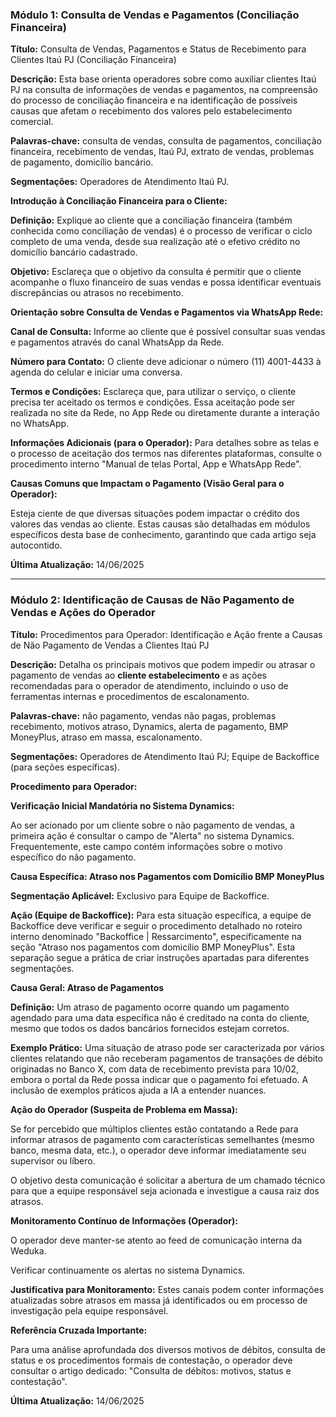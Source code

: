 ### **Módulo 1: Consulta de Vendas e Pagamentos (Conciliação Financeira)**

**Título:** Consulta de Vendas, Pagamentos e Status de Recebimento para Clientes Itaú PJ (Conciliação Financeira)

**Descrição:** Esta base orienta operadores sobre como auxiliar clientes Itaú PJ na consulta de informações de vendas e pagamentos, na compreensão do processo de conciliação financeira e na identificação de possíveis causas que afetam o recebimento dos valores pelo estabelecimento comercial.

**Palavras-chave:** consulta de vendas, consulta de pagamentos, conciliação financeira, recebimento de vendas, Itaú PJ, extrato de vendas, problemas de pagamento, domicílio bancário.

**Segmentações:** Operadores de Atendimento Itaú PJ.

**Introdução à Conciliação Financeira para o Cliente:**

**Definição:** Explique ao cliente que a conciliação financeira (também conhecida como conciliação de vendas) é o processo de verificar o ciclo completo de uma venda, desde sua realização até o efetivo crédito no domicílio bancário cadastrado.

**Objetivo:** Esclareça que o objetivo da consulta é permitir que o cliente acompanhe o fluxo financeiro de suas vendas e possa identificar eventuais discrepâncias ou atrasos no recebimento.

**Orientação sobre Consulta de Vendas e Pagamentos via WhatsApp Rede:**

**Canal de Consulta:** Informe ao cliente que é possível consultar suas vendas e pagamentos através do canal WhatsApp da Rede.

**Número para Contato:** O cliente deve adicionar o número (11) 4001-4433 à agenda do celular e iniciar uma conversa.

**Termos e Condições:** Esclareça que, para utilizar o serviço, o cliente precisa ter aceitado os termos e condições. Essa aceitação pode ser realizada no site da Rede, no App Rede ou diretamente durante a interação no WhatsApp.

**Informações Adicionais (para o Operador):** Para detalhes sobre as telas e o processo de aceitação dos termos nas diferentes plataformas, consulte o procedimento interno "Manual de telas Portal, App e WhatsApp Rede".  

**Causas Comuns que Impactam o Pagamento (Visão Geral para o Operador):**

Esteja ciente de que diversas situações podem impactar o crédito dos valores das vendas ao cliente. Estas causas são detalhadas em módulos específicos desta base de conhecimento, garantindo que cada artigo seja autocontido.  

**Última Atualização:** 14/06/2025

---

### **Módulo 2: Identificação de Causas de Não Pagamento de Vendas e Ações do Operador**

**Título:** Procedimentos para Operador: Identificação e Ação frente a Causas de Não Pagamento de Vendas a Clientes Itaú PJ

**Descrição:** Detalha os principais motivos que podem impedir ou atrasar o pagamento de vendas ao **cliente estabelecimento** e as ações recomendadas para o operador de atendimento, incluindo o uso de ferramentas internas e procedimentos de escalonamento.

**Palavras-chave:** não pagamento, vendas não pagas, problemas recebimento, motivos atraso, Dynamics, alerta de pagamento, BMP MoneyPlus, atraso em massa, escalonamento.

**Segmentações:** Operadores de Atendimento Itaú PJ; Equipe de Backoffice (para seções específicas).

**Procedimento para Operador:**

**Verificação Inicial Mandatória no Sistema Dynamics:**

Ao ser acionado por um cliente sobre o não pagamento de vendas, a primeira ação é consultar o campo de "Alerta" no sistema Dynamics. Frequentemente, este campo contém informações sobre o motivo específico do não pagamento.

**Causa Específica: Atraso nos Pagamentos com Domicílio BMP MoneyPlus**

**Segmentação Aplicável:** Exclusivo para Equipe de Backoffice.

**Ação (Equipe de Backoffice):** Para esta situação específica, a equipe de Backoffice deve verificar e seguir o procedimento detalhado no roteiro interno denominado "Backoffice | Ressarcimento", especificamente na seção "Atraso nos pagamentos com domicílio BMP MoneyPlus". Esta separação segue a prática de criar instruções apartadas para diferentes segmentações.  

**Causa Geral: Atraso de Pagamentos**

**Definição:** Um atraso de pagamento ocorre quando um pagamento agendado para uma data específica não é creditado na conta do cliente, mesmo que todos os dados bancários fornecidos estejam corretos.

**Exemplo Prático:** Uma situação de atraso pode ser caracterizada por vários clientes relatando que não receberam pagamentos de transações de débito originadas no Banco X, com data de recebimento prevista para 10/02, embora o portal da Rede possa indicar que o pagamento foi efetuado. A inclusão de exemplos práticos ajuda a IA a entender nuances.  

**Ação do Operador (Suspeita de Problema em Massa):**

Se for percebido que múltiplos clientes estão contatando a Rede para informar atrasos de pagamento com características semelhantes (mesmo banco, mesma data, etc.), o operador deve informar imediatamente seu supervisor ou líbero.

O objetivo desta comunicação é solicitar a abertura de um chamado técnico para que a equipe responsável seja acionada e investigue a causa raiz dos atrasos.

**Monitoramento Contínuo de Informações (Operador):**

O operador deve manter-se atento ao feed de comunicação interna da Weduka.

Verificar continuamente os alertas no sistema Dynamics.

**Justificativa para Monitoramento:** Estes canais podem conter informações atualizadas sobre atrasos em massa já identificados ou em processo de investigação pela equipe responsável.

**Referência Cruzada Importante:**

Para uma análise aprofundada dos diversos motivos de débitos, consulta de status e os procedimentos formais de contestação, o operador deve consultar o artigo dedicado: "Consulta de débitos: motivos, status e contestação".

**Última Atualização:** 14/06/2025

